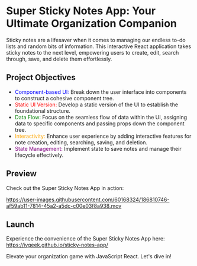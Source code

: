 # Super Sticky Notes App: Your Ultimate Organization Companion

Sticky notes are a lifesaver when it comes to managing our endless to-do lists and random bits of information. This interactive React application takes sticky notes to the next level, empowering users to create, edit, search through, save, and delete them effortlessly.

## Project Objectives

- <font color="blue">Component-based UI:</font> Break down the user interface into components to construct a cohesive component tree.
- <font color="red">Static UI Version:</font> Develop a static version of the UI to establish the foundational structure.
- <font color="green">Data Flow:</font> Focus on the seamless flow of data within the UI, assigning data to specific components and passing props down the component tree.
- <font color="orange">Interactivity:</font> Enhance user experience by adding interactive features for note creation, editing, searching, saving, and deletion.
- <font color="purple">State Management:</font> Implement state to save notes and manage their lifecycle effectively.



## Preview

Check out the Super Sticky Notes App in action:

https://user-images.githubusercontent.com/60168324/186810746-af59ab11-7814-45a2-a5dc-c00e03f8a938.mov

## Launch

Experience the convenience of the Super Sticky Notes App here: https://ivgeek.github.io/sticky-notes-app/

Elevate your organization game with JavaScript React. Let's dive in!
